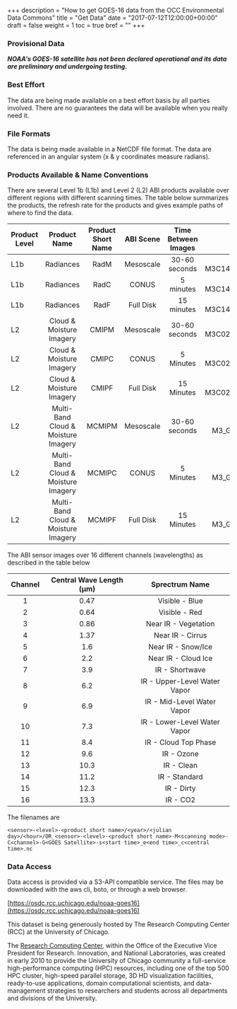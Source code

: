 +++
description = "How to get GOES-16 data from the OCC Environmental Data Commons"
title = "Get Data"
date = "2017-07-12T12:00:00+00:00"
draft = false
weight = 1
toc = true
bref = ""
+++

### Provisional Data
*__NOAA's GOES-16 satellite has not been declared operational and its data are preliminary and undergoing testing.__*

### Best Effort
The data are being made available on a best effort basis by all parties involved. There are no guarantees the data will be available when you really need it.

### File Formats
The data is being made available in a NetCDF file format. The data are referenced in an angular system (x & y coordinates measure radians).

### Products Available & Name Conventions

There are several Level 1b (L1b) and Level 2 (L2) ABI products available over different regions with different scanning times. The table below summarizes the products, the refresh rate for the products and gives example paths of where to find the data.

| Product Level | Product Name | Product Short Name | ABI Scene | Time Between Images | Example File Name |
| ------------- | :----------: | :----------------: | :-------: | :-----: | :-------: |
|   L1b | Radiances | RadM | Mesoscale | 30-60 seconds | ABI-L1b-RadM/2017/192/19/OR_ABI-L1b-RadM-M3C14_G16_s20171921952189_e20171921954562_c20171921955013.nc |
|   L1b | Radiances | RadC | CONUS | 5 minutes | ABI-L1b-RadC/2017/192/19/OR_ABI-L1b-RadC-M3C14_G16_s20171921952189_e20171921954562_c20171921955013.nc |
|   L1b | Radiances | RadF | Full Disk | 15 minutes | ABI-L1b-RadF/2017/192/19/OR_ABI-L1b-RadF-M3C14_G16_s20171921952189_e20171921954562_c20171921955013.nc |
|   L2 | Cloud & Moisture Imagery | CMIPM | Mesoscale | 30-60 seconds | ABI-L2-CMIPM/2017/191/21/OR_ABI-L2-CMIPM1-M3C02_G16_s20171912128268_e20171912128326_c20171912128391.nc |
|   L2 | Cloud & Moisture Imagery | CMIPC | CONUS | 5 Minutes | ABI-L2-CMIPC/2017/191/21/OR_ABI-L2-CMIPC-M3C02_G16_s20171912122189_e20171912124562_c20171912125065.nc |
|   L2 | Cloud & Moisture Imagery | CMIPF | Full Disk | 15 Minutes | ABI-L2-CMIPF/2017/192/15/OR_ABI-L2-CMIPF-M3C02_G16_s20171921515382_e20171921526149_c20171921526214.nc |
|   L2 | Multi-Band Cloud & Moisture Imagery | MCMIPM | Mesoscale | 30-60 seconds | ABI-L2-MCMIPM/2017/191/21/OR_ABI-L2-MCMIPM2-M3_G16_s20171912130568_e20171912131031_c20171912131105.nc |
|   L2 | Multi-Band Cloud & Moisture Imagery | MCMIPC | CONUS | 5 Minutes | ABI-L2-MCMIPC/2017/191/21/OR_ABI-L2-MCMIPC-M3_G16_s20171912122189_e20171912124562_c20171912125065.nc |
|   L2 | Multi-Band Cloud & Moisture Imagery | MCMIPF | Full Disk | 15 Minutes | ABI-L2-MCMIPF/2017/191/21/OR_ABI-L2-MCMIPF-M3_G16_s20171912115380_e20171912126152_c20171912126330.nc  |

The ABI sensor images over 16 different channels (wavelengths) as described in the table below

| Channel | Central Wave Length (µm) | Sprectrum Name |
| :----:  | :---------: | :------------: |
| 1       |  0.47  |   Visible - Blue |
| 2       |  0.64  | Visible - Red |
| 3       |  0.86  | Near IR - Vegetation |
| 4       |  1.37  | Near IR - Cirrus |
| 5       |  1.6  | Near IR - Snow/Ice |
| 6       |  2.2  | Near IR - Cloud Ice |
| 7       |  3.9  | IR - Shortwave |
| 8       |  6.2  | IR - Upper-Level Water Vapor |
| 9       |  6.9  | IR - Mid-Level Water Vapor |
| 10       |  7.3  | IR - Lower-Level Water Vapor |
| 11       |  8.4 | IR - Cloud Top Phase |
| 12       |  9.6  | IR - Ozone |
| 13       |  10.3  | IR - Clean |
| 14       |  11.2 | IR - Standard |
| 15       |  12.3  | IR - Dirty |
| 16       | 13.3  | IR - CO2 |

The filenames are

    <sensor>-<level>-<product short name>/<year>/<julian day>/<hour>/OR_<sensor>-<level>-<product short name>-M<scanning mode>-C<channel>-G<GOES Satellite>-s<start time>_e<end time>_c<central time>.nc

### Data Access

Data access is provided via a S3-API compatible service. The files may be downloaded with the aws cli, boto, or through a web browser.

[https://osdc.rcc.uchicago.edu/noaa-goes16](https://osdc.rcc.uchicago.edu/noaa-goes16)

This dataset is being generously hosted by The Research Computing Center (RCC) at the University of Chicago.

The [Research Computing Center](https://rcc.uchicago.edu/), within the Office of the Executive Vice President for Research. Innovation, and National Laboratories, was created in early 2010 to provide the University of Chicago community a full-service high-performance computing (HPC) resources, including one of the top 500 HPC cluster, high-speed parallel storage, 3D HD visualization facilities, ready-to-use applications, domain computational scientists, and data-management strategies to researchers and students across all departments and divisions of the University. 


